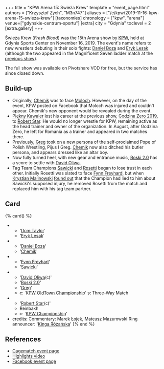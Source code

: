 +++
title = "KPW Arena 15: Świeża Krew"
template = "event_page.html"
authors = ["Krzysztof Zych", "M3n747"]
aliases = ["/e/kpw/2019-11-16-kpw-arena-15-swieza-krew"]
[taxonomies]
chronology = ["kpw", "arena"]
venue=["gdynskie-centrum-sportu"]
[extra]
city = "Gdynia"
toclevel = 2
[extra.gallery]
+++

Świeża Krew (_Fresh Blood_) was the 15th Arena show by [KPW](@/o/kpw.md), held at Gdynia Sports Center on November 16, 2019. The event's name refers to new wrestlers debuting in their solo fights: [Daniel Boza](@/w/mutant.md) and [Eryk Lesak](@/w/eryk-lesak.md) (although the two appeared in the Magnificent Seven ladder match at the [previous show](@/e/kpw/2019-08-17-kpw-godzina-zero-2019.md)).

The full show was available on Pivotshare VOD for free, but the service has since closed down.

## Build-up

* Originally, [Chemik](@/w/chemik.md) was to face [Moloch](@/w/moloch.md). However, on the day of the event, KPW posted on Facebook that Moloch was injured and couldn't appear. Chemik's new opponent would be revealed during the event.
* [Piękny Kawaler](@/w/piekny-kawaler.md) lost his career at the previous show, [Godzina Zero 2019](@/e/kpw/2019-08-17-kpw-godzina-zero-2019.md), to [Robert Star](@/w/robert-star.md). He would no longer wrestle for KPW, remaining active as the head trainer and owner of the organization. In August, after Godzina Zero, he left for Romania as a trainer and appeared in two matches there.
* Previously, [Greg](@/w/greg.md) took on a new persona of the self-proclaimed Pope of Polish Wrestling, Pijus I Greg. [Chemik](@/w/chemik.md) now also ditched his butler persona, and appears dressed like an altar boy.
* Now fully turned heel, with new gear and entrance music, [Boski 2.0](@/w/ostrowski.md) has a score to settle with [David Oliwa](@/w/david-oliwa.md).
* Tag Team Champions [Sawicki](@/w/sawicki.md) and [Rosetti](@/w/rosetti.md) began to lose trust in each other. Initially Rosetti was slated to face [Fynn Freyhard](@/w/fynn-freyhart.md), but when [Krystian Malinowski](@/w/krystian-malinowski.md) [found out][adepci-klamstwa-i-wideo] that the Champion had lied to him about Sawicki's supposed injury, he removed Rosetti from the match and replaced him with his tag team partner.

## Card

{% card() %}
- - '[Dom Taylor](@/w/dom-taylor.md)'
  - '[Eryk Lesak](@/w/eryk-lesak.md)'
- - '[Daniel Boza](@/w/mutant.md)'
  - '[Chemik](@/w/chemik.md)'
- - '[Fynn Freyhart](@/w/fynn-freyhart.md)'
  - '[Sawicki](@/w/sawicki.md)'
- - '[David Oliwa](@/w/david-oliwa.md)(c)'
  - '[Boski 2.0](@/w/ostrowski.md)'
  - '[Greg](@/w/greg.md)'
  - c: '[KPW OldTown Championship](@/c/kpw-old-town-championship.md)'
    s: Three-Way Match
- - '[Robert Star](@/w/robert-star.md)(c)'
  - Reinbakh
  - c: '[KPW Championship](@/c/kpw-championship.md)'
- credits:
    Commentary: Marek Łojek, Mateusz Mazurowski
    Ring announcer: '[Kinga Różańska](@/w/kinga-miotke.md)'
{% end %}

## References

* [Cagematch event page](https://www.cagematch.net/?id=1&nr=247706)
* [Highlights video](https://www.youtube.com/watch?v=cpIp2EJHK2I)
* [Facebook event page](https://www.facebook.com/events/503462513806599/)

[adepci-klamstwa-i-wideo]: https://www.youtube.com/watch?v=5KB7Uf_1llM
